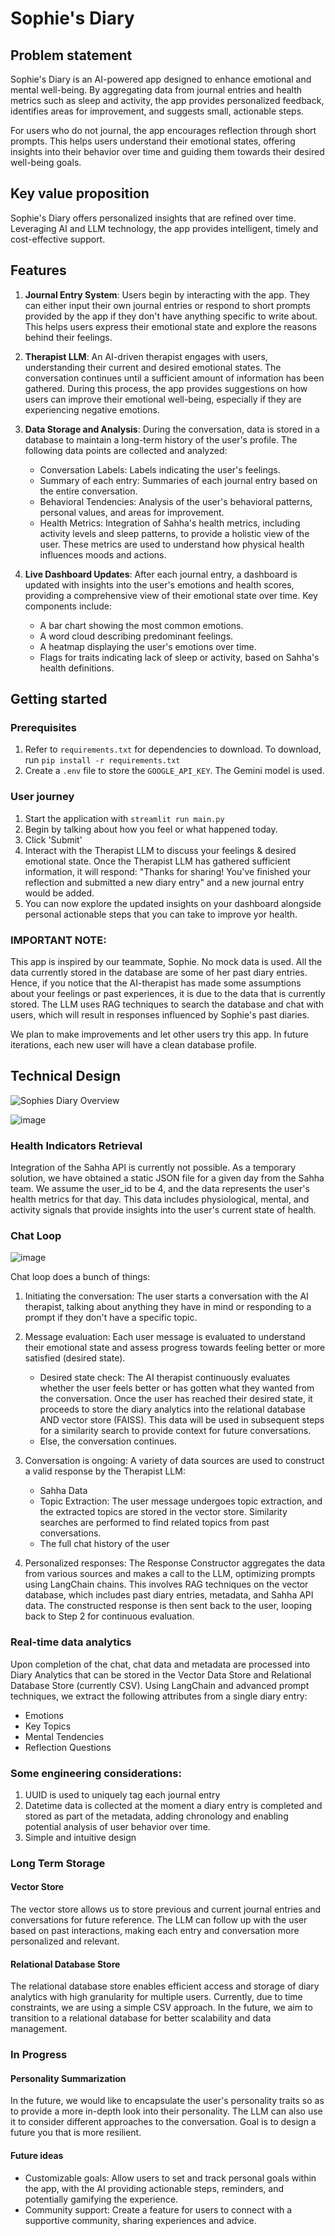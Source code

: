 # Sophie's Diary

## Problem statement

Sophie's Diary is an AI-powered app designed to enhance emotional and mental well-being. By aggregating data from journal entries and health metrics such as sleep and activity, the app provides personalized feedback, identifies areas for improvement, and suggests small, actionable steps.

For users who do not journal, the app encourages reflection through short prompts. This helps users understand their emotional states, offering insights into their behavior over time and guiding them towards their desired well-being goals.

## Key value proposition

Sophie's Diary offers personalized insights that are refined over time. Leveraging AI and LLM technology, the app provides intelligent, timely and cost-effective support.

## Features

1. **Journal Entry System**: Users begin by interacting with the app. They can either input their own journal entries or respond to short prompts provided by the app if they don't have anything specific to write about. This helps users express their emotional state and explore the reasons behind their feelings.

2. **Therapist LLM**: An AI-driven therapist engages with users, understanding their current and desired emotional states. The conversation continues until a sufficient amount of information has been gathered. During this process, the app provides suggestions on how users can improve their emotional well-being, especially if they are experiencing negative emotions.

3. **Data Storage and Analysis**: During the conversation, data is stored in a database to maintain a long-term history of the user's profile. The following data points are collected and analyzed:

   - Conversation Labels: Labels indicating the user's feelings.
   - Summary of each entry: Summaries of each journal entry based on the entire conversation.
   - Behavioral Tendencies: Analysis of the user's behavioral patterns, personal values, and areas for improvement.
   - Health Metrics: Integration of Sahha's health metrics, including activity levels and sleep patterns, to provide a holistic view of the user. These metrics are used to understand how physical health influences moods and actions.

4. **Live Dashboard Updates**: After each journal entry, a dashboard is updated with insights into the user's emotions and health scores, providing a comprehensive view of their emotional state over time. Key components include:
   - A bar chart showing the most common emotions.
   - A word cloud describing predominant feelings.
   - A heatmap displaying the user's emotions over time.
   - Flags for traits indicating lack of sleep or activity, based on Sahha's health definitions.

## Getting started

### Prerequisites

1. Refer to `requirements.txt` for dependencies to download. To download, run `pip install -r requirements.txt`
2. Create a `.env` file to store the `GOOGLE_API_KEY`. The Gemini model is used.

### User journey

1. Start the application with `streamlit run main.py`
2. Begin by talking about how you feel or what happened today.
3. Click 'Submit'
4. Interact with the Therapist LLM to discuss your feelings & desired emotional state. Once the Therapist LLM has gathered sufficient information, it will respond: "Thanks for sharing! You've finished your reflection and submitted a new diary entry" and a new journal entry would be added.
5. You can now explore the updated insights on your dashboard alongside personal actionable steps that you can take to improve yor health.

### IMPORTANT NOTE:

This app is inspired by our teammate, Sophie. No mock data is used. All the data currently stored in the database are some of her past diary entries. Hence, if you notice that the AI-therapist has made some assumptions about your feelings or past experiences, it is due to the data that is currently stored. The LLM uses RAG techniques to search the database and chat with users, which will result in responses influenced by Sophie's past diaries.

We plan to make improvements and let other users try this app. In future iterations, each new user will have a clean database profile.

## Technical Design

![Sophies Diary Overview](https://github.com/kenliong/sophie_diary/assets/71979039/a4252a9b-9c88-42bc-af85-3bac8efffbaa)

![image](https://github.com/kenliong/sophie_diary/assets/52147112/18edb372-8b45-467b-8635-8e4d4c65fd80)

### Health Indicators Retrieval

Integration of the Sahha API is currently not possible. As a temporary solution, we have obtained a static JSON file for a given day from the Sahha team. We assume the user_id to be 4, and the data represents the user's health metrics for that day. This data includes physiological, mental, and activity signals that provide insights into the user's current state of health.

### Chat Loop

![image](https://github.com/kenliong/sophie_diary/assets/52147112/4530412d-3cfc-4aa5-af19-d0676fd2c156)

Chat loop does a bunch of things:

1. Initiating the conversation: The user starts a conversation with the AI therapist, talking about anything they have in mind or responding to a prompt if they don't have a specific topic.

2. Message evaluation: Each user message is evaluated to understand their emotional state and assess progress towards feeling better or more satisfied (desired state).

   - Desired state check: The AI therapist continuously evaluates whether the user feels better or has gotten what they wanted from the conversation. Once the user has reached their desired state, it proceeds to store the diary analytics into the relational database AND vector store (FAISS). This data will be used in subsequent steps for a similarity search to provide context for future conversations.
   - Else, the conversation continues.

3. Conversation is ongoing: A variety of data sources are used to construct a valid response by the Therapist LLM:

   - Sahha Data
   - Topic Extraction: The user message undergoes topic extraction, and the extracted topics are stored in the vector store. Similarity searches are performed to find related topics from past conversations.
   - The full chat history of the user

4. Personalized responses: The Response Constructor aggregates the data from various sources and makes a call to the LLM, optimizing prompts using LangChain chains. This involves RAG techniques on the vector database, which includes past diary entries, metadata, and Sahha API data. The constructed response is then sent back to the user, looping back to Step 2 for continuous evaluation.

### Real-time data analytics

Upon completion of the chat, chat data and metadata are processed into Diary Analytics that can be stored in the Vector Data Store and Relational Database Store (currently CSV). Using LangChain and advanced prompt techniques, we extract the following attributes from a single diary entry:

- Emotions
- Key Topics
- Mental Tendencies
- Reflection Questions

### Some engineering considerations:

1. UUID is used to uniquely tag each journal entry
2. Datetime data is collected at the moment a diary entry is completed and stored as part of the metadata, adding chronology and enabling potential analysis of user behavior over time.
3. Simple and intuitive design

### Long Term Storage

#### Vector Store

The vector store allows us to store previous and current journal entries and conversations for future reference. The LLM can follow up with the user based on past interactions, making each entry and conversation more personalized and relevant.

#### Relational Database Store

The relational database store enables efficient access and storage of diary analytics with high granularity for multiple users. Currently, due to time constraints, we are using a simple CSV approach. In the future, we aim to transition to a relational database for better scalability and data management.

### In Progress

#### Personality Summarization

In the future, we would like to encapsulate the user's personality traits so as to provide a more in-depth look into their personality. The LLM can also use it to consider different approaches to the conversation. Goal is to design a future you that is more resilient.

#### Future ideas

- Customizable goals: Allow users to set and track personal goals within the app, with the AI providing actionable steps, reminders, and potentially gamifying the experience.
- Community support: Create a feature for users to connect with a supportive community, sharing experiences and advice.
